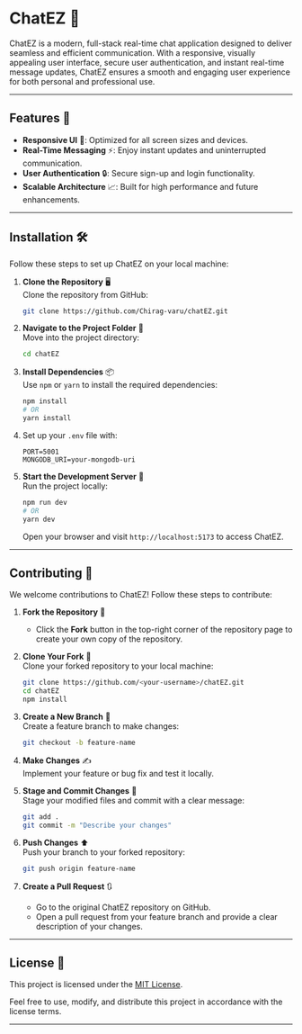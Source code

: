 # **ChatEZ** 💬  

ChatEZ is a modern, full-stack real-time chat application designed to deliver seamless and efficient communication. With a responsive, visually appealing user interface, secure user authentication, and instant real-time message updates, ChatEZ ensures a smooth and engaging user experience for both personal and professional use.  

---

## **Features** 🚀  
- **Responsive UI** 📱: Optimized for all screen sizes and devices.  
- **Real-Time Messaging** ⚡: Enjoy instant updates and uninterrupted communication.  
- **User Authentication** 🔒: Secure sign-up and login functionality.  
- **Scalable Architecture** 📈: Built for high performance and future enhancements.  

---

## **Installation** 🛠️  

Follow these steps to set up ChatEZ on your local machine:  

1. **Clone the Repository** 🖥️  
   Clone the repository from GitHub:  
   ```bash
   git clone https://github.com/Chirag-varu/chatEZ.git
   ```

2. **Navigate to the Project Folder** 📂  
   Move into the project directory:  
   ```bash
   cd chatEZ
   ```

3. **Install Dependencies** 📦  
   Use `npm` or `yarn` to install the required dependencies:  
   ```bash
   npm install
   # OR
   yarn install
   ```
4. Set up your `.env` file with:  
   ```
   PORT=5001
   MONGODB_URI=your-mongodb-uri
   ```

5. **Start the Development Server** 🚀  
   Run the project locally:  
   ```bash
   npm run dev
   # OR
   yarn dev
   ```  
   Open your browser and visit `http://localhost:5173` to access ChatEZ.

---

## **Contributing** 🤝  

We welcome contributions to ChatEZ! Follow these steps to contribute:  

1. **Fork the Repository** 🍴  
   - Click the **Fork** button in the top-right corner of the repository page to create your own copy of the repository.  

2. **Clone Your Fork** 🔄  
   Clone your forked repository to your local machine:  
   ```bash
   git clone https://github.com/<your-username>/chatEZ.git
   cd chatEZ
   npm install
   ```

3. **Create a New Branch** 🌱  
   Create a feature branch to make changes:  
   ```bash
   git checkout -b feature-name
   ```

4. **Make Changes** ✍️  
   Implement your feature or bug fix and test it locally.

5. **Stage and Commit Changes** 📝  
   Stage your modified files and commit with a clear message:  
   ```bash
   git add .
   git commit -m "Describe your changes"
   ```

6. **Push Changes** ⬆️  
   Push your branch to your forked repository:  
   ```bash
   git push origin feature-name
   ```

7. **Create a Pull Request** 🔃  
   - Go to the original ChatEZ repository on GitHub.  
   - Open a pull request from your feature branch and provide a clear description of your changes.

---

## **License** 📜  
This project is licensed under the [MIT License](LICENSE).  

Feel free to use, modify, and distribute this project in accordance with the license terms.

---
